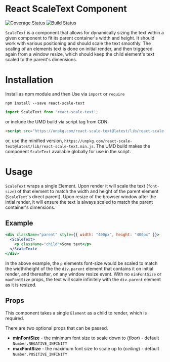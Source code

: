 # React ScaleText Component

[![Coverage Status](https://coveralls.io/repos/github/datchley/react-scale-text/badge.svg?branch=master)](https://coveralls.io/github/datchley/react-scale-text?branch=master)
[![Build Status](https://travis-ci.org/datchley/react-scale-text.svg?branch=master)](https://travis-ci.org/datchley/react-scale-text)

`ScaleText` is a component that allows for dynamically sizing the text within a given component to fit its parent container's width and height. It should work with various positioning and should scale the text smoothly.  The scaling of an elements text is done on initial render, and then triggered again from a window resize, which should keep the child element's text scaled to the parent's dimensions.

# Installation

Install as npm module and then Use via `import` or `require`

```
npm install --save react-scale-text
```

```js
import ScaleText from 'react-scale-text';
```

or include the UMD build via script tag from CDN:

```html
<script src="https://unpkg.com/react-scale-text@latest/lib/react-scale-text.js"></script>
```
or, use the minified version, `https://unpkg.com/react-scale-text@latest/lib/react-scale-text.min.js`.
The UMD build makes the component `ScaleText` available globally for use in the script.


# Usage

`ScaleText` wraps a single Element.  Upon render it will scale the text (`font-size`) of that element to match the width and height of
the parent element (`ScaleText`'s direct parent).  Upon resize of the browser window after the intial render, it will ensure the text is always
scaled to match the parent container's dimensions.

## Example
```jsx
<div className="parent" style={{ width: "400px", height: "400px" }}>
  <ScaleText>
    <p className="child">Some text</p>
  </ScaleText>
</div>
```
In the above example, the `p` elements font-size would be scaled to match the width/height of the the `div.parent` element that contains it on initial render, and thereafter, on any window resize event.  With no `minFontSize` or `maxFontSize` props, the text will scale infinitely with the `div.parent` element as it is resized.

## Props
This component takes a single `Element` as a child to render, which is required.

There are two optional props that can be passed.

*  **minFontSize** - the minimum font size to scale down to (_floor_) - default `Number.NEGATIVE_INFINITY`
*  **maxFontSize** - the maximum font size to scale up to (_ceiling_) - default `Number.POSITIVE_INFINITY`
